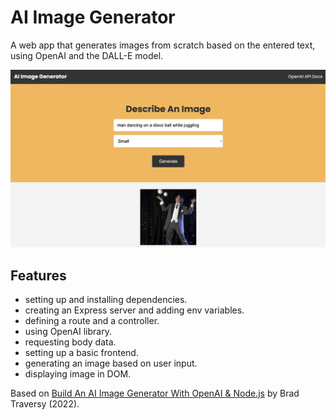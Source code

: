 # AI Image Generator

A web app that generates images from scratch based on the entered text, using OpenAI and the DALL-E model.

<p align="center">
    <img src="screenshot.png" alt="Screenshot of AI Image Generator">
</p>

## Features

- setting up and installing dependencies.
- creating an Express server and adding env variables.
- defining a route and a controller.
- using OpenAI library.
- requesting body data.
- setting up a basic frontend.
- generating an image based on user input.
- displaying image in DOM.

Based on [Build An AI Image Generator With OpenAI & Node.js](https://www.youtube.com/watch?v=fU4o_BKaUZE) by Brad Traversy (2022).
